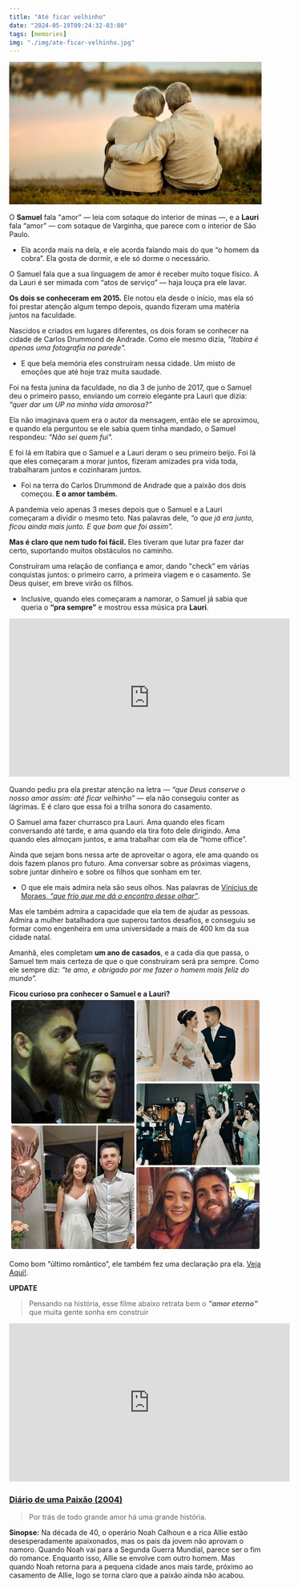 ```yaml
---
title: "Até ficar velhinho"
date: "2024-05-19T09:24:32-03:00"
tags: [memories]
img: "./img/ate-ficar-velhinho.jpg"
---
```


![Até ficar velhinho](./img/ate-ficar-velhinho.jpg)

O  **Samuel** fala "amor” — leia com sotaque do interior de minas —, e a  **Lauri** fala “amor” — com sotaque de Varginha, que parece com o interior de São Paulo.

-   Ela acorda mais na dela, e ele acorda falando mais do que “o homem da cobra”. Ela gosta de dormir, e ele só dorme o necessário.
    

O Samuel fala que a sua linguagem de amor é receber muito toque físico. A da Lauri é ser mimada com “atos de serviço” — haja louça pra ele lavar.

**Os dois se conheceram em 2015.**  Ele notou ela desde o início, mas ela só foi prestar atenção algum tempo depois, quando fizeram uma matéria juntos na faculdade.

Nascidos e criados em lugares diferentes, os dois foram se conhecer na cidade de Carlos Drummond de Andrade. Como ele mesmo dizia,  _"Itabira é apenas uma fotografia na parede"._

-   E que bela memória eles construíram nessa cidade. Um misto de emoções que até hoje traz muita saudade.
    

Foi na festa junina da faculdade, no dia 3 de junho de 2017, que o Samuel deu o primeiro passo, enviando um correio elegante pra Lauri que dizia:  _“quer dar um UP na minha vida amorosa?”_

Ela não imaginava quem era o autor da mensagem, então ele se aproximou, e quando ela perguntou se ele sabia quem tinha mandado, o Samuel respondeu: _"Não sei quem fui"._

E foi lá em Itabira que o Samuel e a Lauri deram o seu primeiro beijo. Foi lá que eles começaram a morar juntos, fizeram amizades pra vida toda, trabalharam juntos e cozinharam juntos.

-   Foi na terra do Carlos Drummond de Andrade que a paixão dos dois começou.  **E o amor também.**
    

A pandemia veio apenas 3 meses depois que o Samuel e a Lauri começaram a dividir o mesmo teto. Nas palavras dele,  _“o que já era junto, ficou ainda mais junto. E que bom que foi assim”._

**Mas é claro que nem tudo foi fácil.** Eles tiveram que lutar pra fazer dar certo, suportando muitos obstáculos no caminho.

Construíram uma relação de confiança e amor, dando "check” em várias conquistas juntos: o primeiro carro, a primeira viagem e o casamento. Se Deus quiser, em breve virão os filhos.

-   Inclusive, quando eles começaram a namorar, o Samuel já sabia que queria o **“pra sempre”** e mostrou  essa música  pra **Lauri**.
<div class="embed-responsive">
<iframe width="560" height="315" src="https://www.youtube.com/embed/fKZf-n-ejTU" title="YouTube video player" frameborder="0" allow="accelerometer; autoplay; clipboard-write; encrypted-media; gyroscope; picture-in-picture; web-share" referrerpolicy="strict-origin-when-cross-origin" allowfullscreen></iframe>
</div>
    

Quando pediu pra ela prestar atenção na letra —  _“que Deus conserve o nosso amor assim: até ficar velhinho”_  — ela não conseguiu conter as lágrimas. E é claro que essa foi a trilha sonora do casamento.

O Samuel ama fazer churrasco pra Lauri. Ama quando eles ficam conversando até tarde, e ama quando ela tira foto dele dirigindo. Ama quando eles almoçam juntos, e ama trabalhar com ela de “home office”.

Ainda que sejam bons nessa arte de aproveitar o agora, ele ama quando os dois fazem planos pro futuro. Ama conversar sobre as próximas viagens, sobre juntar dinheiro e sobre os filhos que sonham em ter.

-   O que ele mais admira nela são seus olhos. Nas palavras de [Vinicius de Moraes,  _“que frio que me dá o encontro desse olhar”_](https://www.youtube.com/watch?v=vGZSsQ17dws).
    

Mas ele também admira a capacidade que ela tem de ajudar as pessoas. Admira a mulher batalhadora que superou tantos desafios, e conseguiu se formar como engenheira em uma universidade a mais de 400 km da sua cidade natal.

Amanhã, eles completam  **um ano de casados**, e a cada dia que passa, o Samuel tem mais certeza de que o que construíram será pra sempre. Como ele sempre diz:  _“te amo, e obrigado por me fazer o homem mais feliz do mundo”._

**Ficou curioso pra conhecer o Samuel e a Lauri?**  
<a href="./img/samuel-e-lauri.jpg">  <img src="./img/samuel-e-lauri.jpg" alt="Até ficar velhinho">  </a>

Como bom “último romântico”, ele também fez  uma declaração pra ela. [Veja Aqui!](./img/declaracao-samuel-e-lauri.png).  


**UPDATE**

> Pensando na história, esse filme abaixo retrata bem o ***"amor eterno"*** que muita gente sonha em construir

<div class="embed-responsive">
<iframe width="560" height="315" src="https://www.dailymotion.com/embed/video/x40qupy?autoplay=0" frameborder="0" allow="accelerometer; autoplay; clipboard-write; encrypted-media; gyroscope; picture-in-picture; web-share" referrerpolicy="strict-origin-when-cross-origin" allowfullscreen></iframe>
</div>

### [Diário de uma Paixão (2004)](https://www.themoviedb.org/movie/11036-the-notebook?language=pt-BR)

> Por trás de todo grande amor há uma grande história.

**Sinopse:** Na década de 40, o operário Noah Calhoun e a rica Allie estão desesperadamente apaixonados, mas os pais da jovem não aprovam o namoro. Quando Noah vai para a Segunda Guerra Mundial, parece ser o fim do romance. Enquanto isso, Allie se envolve com outro homem. Mas quando Noah retorna para a pequena cidade anos mais tarde, próximo ao casamento de Allie, logo se torna claro que a paixão ainda não acabou.

